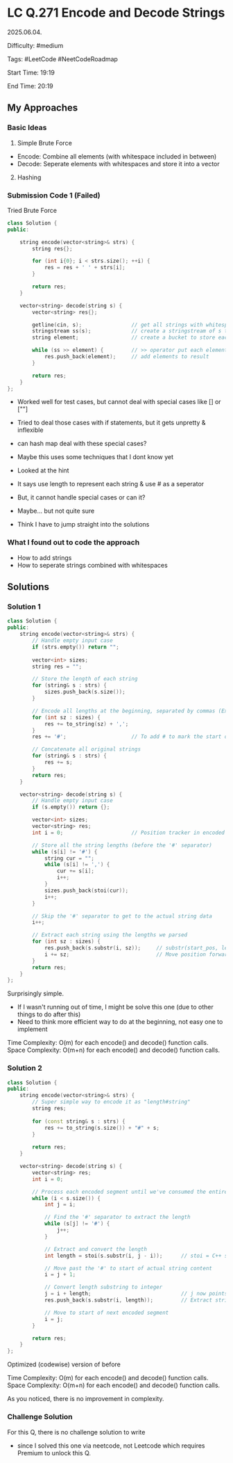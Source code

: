 # LC Q.271 Encode and Decode Strings

2025.06.04.

Difficulty: #medium

Tags: #LeetCode #NeetCodeRoadmap

Start Time: 19:19 

End Time: 20:19

## My Approaches

### Basic Ideas
1. Simple Brute Force
- Encode: Combine all elements (with whitespace included in between)
- Decode: Seperate elements with whitespaces and store it into a vector

2. Hashing

### Submission Code 1 (Failed)
Tried Brute Force
~~~cpp
class Solution {
public:

    string encode(vector<string>& strs) {
        string res{};

        for (int i{0}; i < strs.size(); ++i) {
            res = res + ' ' + strs[i];
        }

        return res;
    }

    vector<string> decode(string s) {
        vector<string> res{};

        getline(cin, s);                // get all strings with whitespaces
        stringstream ss(s);             // create a stringstream of s to manipulate s
        string element;                 // create a bucket to store each element in s

        while (ss >> element) {         // >> operator put each element one by one to a bucket
            res.push_back(element);     // add elements to result
        }

        return res;
    }
};
~~~

- Worked well for test cases, but cannot deal with special cases like [] or [""]
- Tried to deal those cases with if statements, but it gets unpretty & inflexible

- can hash map deal with these special cases?
- Maybe this uses some techniques that I dont know yet

- Looked at the hint
- It says use length to represent each string & use # as a seperator
- But, it cannot handle special cases or can it?
- Maybe... but not quite sure

- Think I have to jump straight into the solutions 

### What I found out to code the approach
- How to add strings
- How to seperate strings combined with whitespaces

## Solutions

### Solution 1
~~~cpp
class Solution {
public:
    string encode(vector<string>& strs) {
        // Handle empty input case
        if (strs.empty()) return "";
        
        vector<int> sizes;
        string res = "";

        // Store the length of each string
        for (string& s : strs) {
            sizes.push_back(s.size());
        }

        // Encode all lengths at the beginning, separated by commas (Example: ["hello", "world", ""] -> "5,5,0,#helloworld")
        for (int sz : sizes) {
            res += to_string(sz) + ',';
        }
        res += '#';                     // To add # to mark the start of actual string

        // Concatenate all original strings
        for (string& s : strs) {
            res += s;
        }
        return res;
    }

    vector<string> decode(string s) {
        // Handle empty input case
        if (s.empty()) return {};

        vector<int> sizes;
        vector<string> res;
        int i = 0;                      // Position tracker in encoded string

        // Store all the string lengths (before the '#' separator)
        while (s[i] != '#') {
            string cur = "";
            while (s[i] != ',') {
                cur += s[i];
                i++;
            }
            sizes.push_back(stoi(cur));
            i++;
        }

        // Skip the '#' separator to get to the actual string data
        i++;

        // Extract each string using the lengths we parsed
        for (int sz : sizes) {
            res.push_back(s.substr(i, sz));     // substr(start_pos, length)
            i += sz;                            // Move position forward by the length of string we just extracted
        }
        return res;
    }
};
~~~

Surprisingly simple.
- If I wasn't running out of time, I might be solve this one (due to other things to do after this)
- Need to think more efficient way to do at the beginning, not easy one to implement

Time Complexity: O(m) for each encode() and decode() function calls.
Space Complexity: O(m+n) for each encode() and decode() function calls.

### Solution 2
~~~cpp
class Solution {
public:
    string encode(vector<string>& strs) {
        // Super simple way to encode it as "length#string"
        string res;
        
        for (const string& s : strs) {
            res += to_string(s.size()) + "#" + s;
        }
        
        return res;
    }

    vector<string> decode(string s) {
        vector<string> res;
        int i = 0;

        // Process each encoded segment until we've consumed the entire string
        while (i < s.size()) {
            int j = i;

            // Find the '#' separator to extract the length
            while (s[j] != '#') {
                j++;
            }

            // Extract and convert the length
            int length = stoi(s.substr(i, j - i));      // stoi = C++ standard library function converting string to integer

            // Move past the '#' to start of actual string content
            i = j + 1;

            // Convert length substring to integer
            j = i + length;                             // j now points to position right after this string ends
            res.push_back(s.substr(i, length));         // Extract string of exact length

            // Move to start of next encoded segment
            i = j;
        }

        return res;
    }
};
~~~

Optimized (codewise) version of before

Time Complexity: O(m) for each encode() and decode() function calls.
Space Complexity: O(m+n) for each encode() and decode() function calls.

As you noticed, there is no improvement in complexity.

### Challenge Solution
For this Q, there is no challenge solution to write
- since I solved this one via neetcode, not Leetcode which requires Premium to unlock this Q.